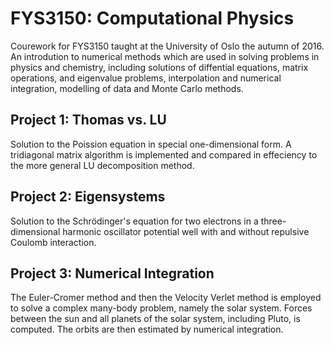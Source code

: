 # FYS3150: Computational Physics
Courework for FYS3150 taught at the University of Oslo the autumn of 2016.
An introdution to numerical methods which are used in solving problems in physics and chemistry, including solutions of diffential equations, matrix operations, and eigenvalue problems, interpolation and numerical integration, modelling of data and Monte Carlo methods.

## Project 1: Thomas vs. LU
Solution to the Poission equation in special one-dimensional form. A tridiagonal matrix algorithm is implemented and compared in effeciency to the more general LU decomposition method.

## Project 2: Eigensystems
Solution to the Schrödinger's equation for two electrons in a three-dimensional harmonic oscillator potential well with and without repulsive Coulomb interaction.

## Project 3: Numerical Integration
The Euler-Cromer method and then the Velocity Verlet method is employed to solve a complex many-body problem, namely the solar system. Forces between the sun and all planets of the solar system, including Pluto, is computed. The orbits are then estimated by numerical integration.
